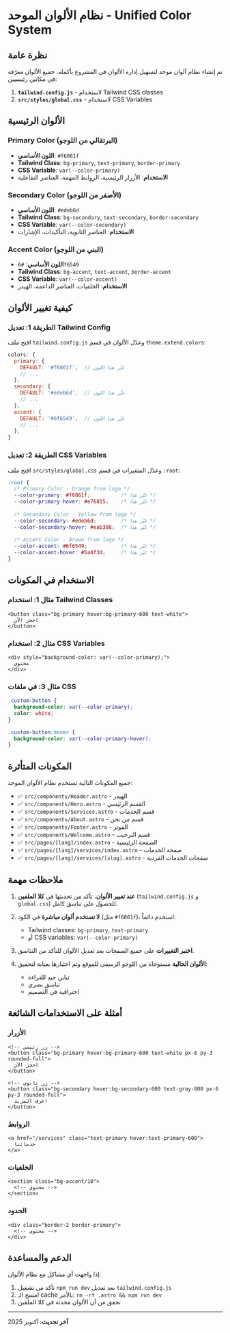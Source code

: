 # نظام الألوان الموحد - Unified Color System

## نظرة عامة

تم إنشاء نظام ألوان موحد لتسهيل إدارة الألوان في المشروع بأكمله. جميع الألوان معرّفة في مكانين رئيسيين:

1. **`tailwind.config.js`** - لاستخدام Tailwind CSS classes
2. **`src/styles/global.css`** - لاستخدام CSS Variables

## الألوان الرئيسية

### Primary Color (البرتقالي من اللوجو)
- **اللون الأساسي**: `#f6861f`
- **Tailwind Class**: `bg-primary`, `text-primary`, `border-primary`
- **CSS Variable**: `var(--color-primary)`
- **الاستخدام**: الأزرار الرئيسية، الروابط المهمة، العناصر التفاعلية

### Secondary Color (الأصفر من اللوجو)
- **اللون الأساسي**: `#edeb6d`
- **Tailwind Class**: `bg-secondary`, `text-secondary`, `border-secondary`
- **CSS Variable**: `var(--color-secondary)`
- **الاستخدام**: العناصر الثانوية، التأكيدات، الإشارات

### Accent Color (البني من اللوجو)
- **اللون الأساسي**: `#6f6549`
- **Tailwind Class**: `bg-accent`, `text-accent`, `border-accent`
- **CSS Variable**: `var(--color-accent)`
- **الاستخدام**: الخلفيات، العناصر الداعمة، الهيدر

## كيفية تغيير الألوان

### الطريقة 1: تعديل Tailwind Config

افتح ملف `tailwind.config.js` وعدّل الألوان في قسم `theme.extend.colors`:

```javascript
colors: {
  primary: {
    DEFAULT: '#f6861f',  // غيّر هذا اللون
    // ...
  },
  secondary: {
    DEFAULT: '#edeb6d',  // غيّر هذا اللون
    // ...
  },
  accent: {
    DEFAULT: '#6f6549',  // غيّر هذا اللون
    // ...
  },
}
```

### الطريقة 2: تعديل CSS Variables

افتح ملف `src/styles/global.css` وعدّل المتغيرات في قسم `:root`:

```css
:root {
  /* Primary Color - Orange from logo */
  --color-primary: #f6861f;          /* غيّر هذا */
  --color-primary-hover: #e76815;    /* غيّر هذا */
  
  /* Secondary Color - Yellow from logo */
  --color-secondary: #edeb6d;        /* غيّر هذا */
  --color-secondary-hover: #eab308;  /* غيّر هذا */
  
  /* Accent Color - Brown from logo */
  --color-accent: #6f6549;           /* غيّر هذا */
  --color-accent-hover: #5a4f3d;     /* غيّر هذا */
}
```

## الاستخدام في المكونات

### مثال 1: استخدام Tailwind Classes

```astro
<button class="bg-primary hover:bg-primary-600 text-white">
  احجز الآن
</button>
```

### مثال 2: استخدام CSS Variables

```astro
<div style="background-color: var(--color-primary);">
  محتوى
</div>
```

### مثال 3: في ملفات CSS

```css
.custom-button {
  background-color: var(--color-primary);
  color: white;
}

.custom-button:hover {
  background-color: var(--color-primary-hover);
}
```

## المكونات المتأثرة

جميع المكونات التالية تستخدم نظام الألوان الموحد:

- ✅ `src/components/Header.astro` - الهيدر
- ✅ `src/components/Hero.astro` - القسم الرئيسي
- ✅ `src/components/Services.astro` - قسم الخدمات
- ✅ `src/components/About.astro` - قسم من نحن
- ✅ `src/components/Footer.astro` - الفوتر
- ✅ `src/components/Welcome.astro` - قسم الترحيب
- ✅ `src/pages/[lang]/index.astro` - الصفحة الرئيسية
- ✅ `src/pages/[lang]/services/index.astro` - صفحة الخدمات
- ✅ `src/pages/[lang]/services/[slug].astro` - صفحات الخدمات الفردية

## ملاحظات مهمة

1. **عند تغيير الألوان**، تأكد من تحديثها في **كلا الملفين** (`tailwind.config.js` و `global.css`) للحصول على تناسق كامل.

2. **لا تستخدم ألوان مباشرة** في الكود (مثل `#f6861f`)، استخدم دائماً:
   - Tailwind classes: `bg-primary`, `text-primary`
   - أو CSS variables: `var(--color-primary)`

3. **اختبر التغييرات** على جميع الصفحات بعد تعديل الألوان للتأكد من التناسق.

4. **الألوان الحالية** مستوحاة من اللوجو الرسمي للموقع وتم اختيارها بعناية لتحقيق:
   - تباين جيد للقراءة
   - تناسق بصري
   - احترافية في التصميم

## أمثلة على الاستخدامات الشائعة

### الأزرار
```astro
<!-- زر رئيسي -->
<button class="bg-primary hover:bg-primary-600 text-white px-6 py-3 rounded-full">
  احجز الآن
</button>

<!-- زر ثانوي -->
<button class="bg-secondary hover:bg-secondary-600 text-gray-800 px-6 py-3 rounded-full">
  اعرف المزيد
</button>
```

### الروابط
```astro
<a href="/services" class="text-primary hover:text-primary-600">
  خدماتنا
</a>
```

### الخلفيات
```astro
<section class="bg-accent/10">
  <!-- محتوى -->
</section>
```

### الحدود
```astro
<div class="border-2 border-primary">
  <!-- محتوى -->
</div>
```

## الدعم والمساعدة

إذا واجهت أي مشاكل مع نظام الألوان:

1. تأكد من تشغيل `npm run dev` بعد تعديل `tailwind.config.js`
2. امسح الـ cache بالأمر: `rm -rf .astro && npm run dev`
3. تحقق من أن الألوان محدثة في كلا الملفين

---

**آخر تحديث**: أكتوبر 2025
